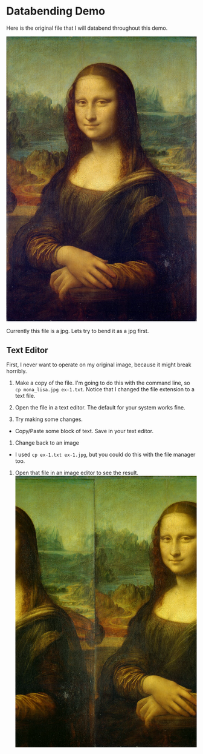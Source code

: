 # Databending Demo

Here is the original file that I will databend throughout this demo.

![most famous picture in the world?](start.jpg)

Currently this file is a jpg. Lets try to bend it as a jpg first.

## Text Editor
First, I never want to operate on my original image, because it might break horribly.

1. Make a copy of the file.
  I'm going to do this with the command line, so `cp mona_lisa.jpg ex-1.txt`. Notice that I changed the file extension to a text file.

1. Open the file in a text editor. The default for your system works fine.

1. Try making some changes.
  - Copy/Paste some block of text. Save in your text editor.

1. Change back to an image
  - I used `cp ex-1.txt ex-1.jpg`, but you could do this with the file manager too.

1. Open that file in an image editor to see the result.
  ![first glitch edit](edit1.jpg)

